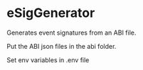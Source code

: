 # eSigGenerator
Generates event signatures from an ABI file. 

Put the ABI json files in the abi folder.

Set env variables in .env file 
